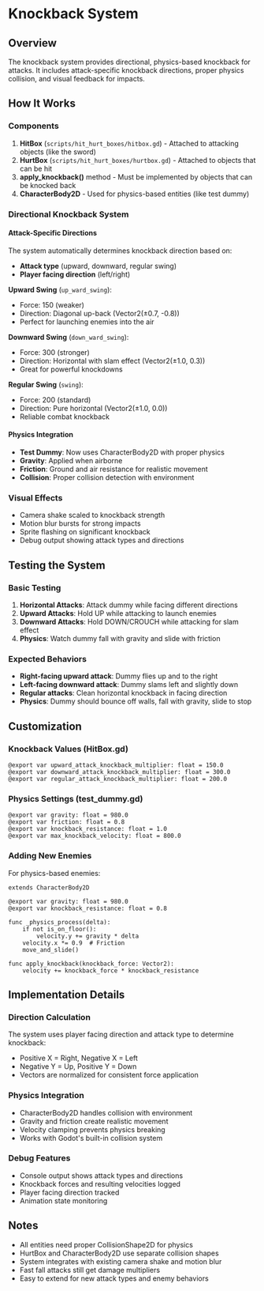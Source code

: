 # Knockback System

## Overview
The knockback system provides directional, physics-based knockback for attacks. It includes attack-specific knockback directions, proper physics collision, and visual feedback for impacts.

## How It Works

### Components
1. **HitBox** (`scripts/hit_hurt_boxes/hitbox.gd`) - Attached to attacking objects (like the sword)
2. **HurtBox** (`scripts/hit_hurt_boxes/hurtbox.gd`) - Attached to objects that can be hit
3. **apply_knockback()** method - Must be implemented by objects that can be knocked back
4. **CharacterBody2D** - Used for physics-based entities (like test dummy)

### Directional Knockback System

#### Attack-Specific Directions
The system automatically determines knockback direction based on:
- **Attack type** (upward, downward, regular swing)
- **Player facing direction** (left/right)

**Upward Swing** (`up_ward_swing`):
- Force: 150 (weaker)
- Direction: Diagonal up-back (Vector2(±0.7, -0.8))
- Perfect for launching enemies into the air

**Downward Swing** (`down_ward_swing`):
- Force: 300 (stronger)  
- Direction: Horizontal with slam effect (Vector2(±1.0, 0.3))
- Great for powerful knockdowns

**Regular Swing** (`swing`):
- Force: 200 (standard)
- Direction: Pure horizontal (Vector2(±1.0, 0.0))
- Reliable combat knockback

#### Physics Integration
- **Test Dummy**: Now uses CharacterBody2D with proper physics
- **Gravity**: Applied when airborne
- **Friction**: Ground and air resistance for realistic movement
- **Collision**: Proper collision detection with environment

### Visual Effects
- Camera shake scaled to knockback strength
- Motion blur bursts for strong impacts  
- Sprite flashing on significant knockback
- Debug output showing attack types and directions

## Testing the System

### Basic Testing
1. **Horizontal Attacks**: Attack dummy while facing different directions
2. **Upward Attacks**: Hold UP while attacking to launch enemies
3. **Downward Attacks**: Hold DOWN/CROUCH while attacking for slam effect
4. **Physics**: Watch dummy fall with gravity and slide with friction

### Expected Behaviors
- **Right-facing upward attack**: Dummy flies up and to the right
- **Left-facing downward attack**: Dummy slams left and slightly down
- **Regular attacks**: Clean horizontal knockback in facing direction
- **Physics**: Dummy should bounce off walls, fall with gravity, slide to stop

## Customization

### Knockback Values (HitBox.gd)
```gdscript
@export var upward_attack_knockback_multiplier: float = 150.0
@export var downward_attack_knockback_multiplier: float = 300.0  
@export var regular_attack_knockback_multiplier: float = 200.0
```

### Physics Settings (test_dummy.gd)
```gdscript
@export var gravity: float = 980.0
@export var friction: float = 0.8
@export var knockback_resistance: float = 1.0
@export var max_knockback_velocity: float = 800.0
```

### Adding New Enemies
For physics-based enemies:
```gdscript
extends CharacterBody2D

@export var gravity: float = 980.0
@export var knockback_resistance: float = 0.8

func _physics_process(delta):
    if not is_on_floor():
        velocity.y += gravity * delta
    velocity.x *= 0.9  # Friction
    move_and_slide()

func apply_knockback(knockback_force: Vector2):
    velocity += knockback_force * knockback_resistance
```

## Implementation Details

### Direction Calculation
The system uses player facing direction and attack type to determine knockback:
- Positive X = Right, Negative X = Left
- Negative Y = Up, Positive Y = Down
- Vectors are normalized for consistent force application

### Physics Integration
- CharacterBody2D handles collision with environment
- Gravity and friction create realistic movement
- Velocity clamping prevents physics breaking
- Works with Godot's built-in collision system

### Debug Features
- Console output shows attack types and directions
- Knockback forces and resulting velocities logged
- Player facing direction tracked
- Animation state monitoring

## Notes
- All entities need proper CollisionShape2D for physics
- HurtBox and CharacterBody2D use separate collision shapes
- System integrates with existing camera shake and motion blur
- Fast fall attacks still get damage multipliers
- Easy to extend for new attack types and enemy behaviors
